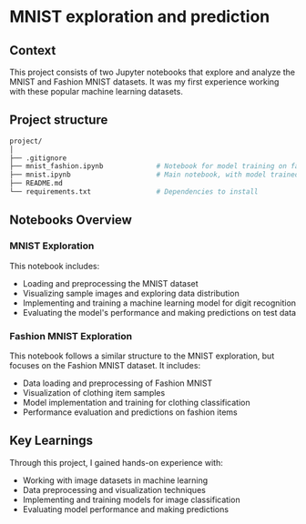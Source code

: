 # MNIST exploration and prediction

## Context
This project consists of two Jupyter notebooks that explore and analyze the MNIST and Fashion MNIST datasets. It was my first experience working with these popular machine learning datasets.

## Project structure
```bash
project/
│
├── .gitignore
├── mnist_fashion.ipynb             # Notebook for model training on fashion version of MNIST dataset
├── mnist.ipynb                     # Main notebook, with model trained on MNIST dataset
├── README.md
└── requirements.txt                # Dependencies to install
```

## Notebooks Overview

### MNIST Exploration
This notebook includes:
- Loading and preprocessing the MNIST dataset
- Visualizing sample images and exploring data distribution
- Implementing and training a machine learning model for digit recognition
- Evaluating the model's performance and making predictions on test data

### Fashion MNIST Exploration
This notebook follows a similar structure to the MNIST exploration, but focuses on the Fashion MNIST dataset. It includes:
- Data loading and preprocessing of Fashion MNIST
- Visualization of clothing item samples
- Model implementation and training for clothing classification
- Performance evaluation and predictions on fashion items

## Key Learnings
Through this project, I gained hands-on experience with:
- Working with image datasets in machine learning
- Data preprocessing and visualization techniques
- Implementing and training models for image classification
- Evaluating model performance and making predictions
